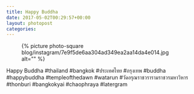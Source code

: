```yaml
---
title: Happy Buddha
date: 2017-05-02T00:29:57+00:00
layout: photopost
categories:
---
```


<figure class="photo photo--square">
  {% picture photo-square blog/instagram/7e9f5de6aa304ad349ea2aa14da4e014.jpg alt="" %}
</figure>

Happy Buddha
#thailand #bangkok #ประเทศไทย #กรุงเทพ #buddha #happybuddha #templeofthedawn #watarun #วัดอรุณราชวรารามราชวรมหาวิหาร #thonburi #bangkokyai #chaophraya #latergram
